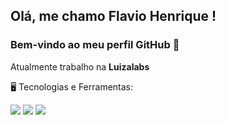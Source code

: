 ## Olá, me chamo Flavio Henrique ! 
### Bem-vindo ao meu perfil GitHub 👋

Atualmente trabalho na **Luizalabs**

🖥️ Tecnologias e Ferramentas:



<img src="https://cdn.jsdelivr.net/gh/devicons/devicon/icons/java/java-original-wordmark.svg" />
<img src="https://cdn.jsdelivr.net/gh/devicons/devicon/icons/spring/spring-original-wordmark.svg" />
<img src="https://cdn.jsdelivr.net/gh/devicons/devicon/icons/mongodb/mongodb-original-wordmark.svg" />
          
          
          

<!--
https://www.alura.com.br/artigos/como-criar-um-readme-para-seu-perfil-github?gclid=CjwKCAjwzeqVBhAoEiwAOrEmzTUFmhFGEb8IfRg18thX_DgfDMjf1r-148lItlXNPm0bkrP04BcdxBoCd0EQAvD_BwE

<div>
  <a href="https://github.com/flaviohf">
  <img height="180em" src="https://github-readme-stats.vercel.app/api/top-langs/?username=flaviohf&layout=compact&langs_count=7&theme=dracula"/>
  <img height="180em" src="https://github-readme-stats.vercel.app/api?username=flaviohf&show_icons=true&theme=dracula&include_all_commits=true&count_private=true"/>
</div>

**flaviohf/flaviohf** is a ✨ _special_ ✨ repository because its `README.md` (this file) appears on your GitHub profile.

Here are some ideas to get you started:

- 🔭 I’m currently working on ...
- 🌱 I’m currently learning ...
- 👯 I’m looking to collaborate on ...
- 🤔 I’m looking for help with ...
- 💬 Ask me about ...
- 📫 How to reach me: ...
- 😄 Pronouns: ...
- ⚡ Fun fact: ...
-->
